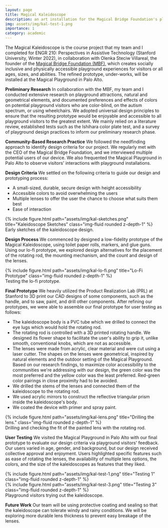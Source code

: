 ```yaml
---
layout: page
title: Magical Kaleidoscope
description: an art installation for the Magical Bridge Foundation's playground in Palo Alto, accessible to visitors who are color-blind, on the autism spectrum, or using wheelchairs.
img: assets/img/kal-test-1.png
importance: 1
category: academic
---
```


The Magical Kaleidoscope is the course project that my team and I completed for ENGR 210: Perspectives in Assistive Technology (Stanford University, Winter 2022), in collaboration with Olenka Steciw Villareal, the founder of the <a href="https://www.magicalbridge.org/discover">Magical Bridge Foundation (MBF)</a>, which creates socially inclusive and physically accessible playground experiences for visitors or all ages, sizes, and abilities. The refined prototype, under-works, will be installed at the Magical Playground in Palo Alto.

<b>Preliminary Research</b>
In collaboration with the MBF, my team and I conducted extensive research on playground attractions, natural and geometrical elements, and documented preferences and effects of colors on potential playground visitors who are color-blind, on the autism spectrum, or using wheelchairs. We adopted universal design principles to ensure that the resulting prototype would be enjoyable and accessible to all playground visitors to the greatest extent. We mainly relied on a literature review, established tests such as the Ishihara color plate test, and a survey of playground design practices to inform our preliminary research phase.

<b>Community-Based Research Practice</b>
We followed the needfinding approach to identify design criteria for our project. We regularly met with the CEO of the Magical Bridge Foundation, and we interviewed multiple potential users of our device. We also frequented the Magical Playground in Palo Alto to observe visitors' interactions with playground installations.

<b>Design Criteria</b>
We settled on the following criteria to guide our design and prototyping process:
<ul>
 <li>A small-sized, durable, secure design with height accessibility</li>
 <li>Accessible colors to avoid overwhelming the users</li>
 <li>Multiple lenses to offer the user the chance to choose what suits them best</li>
 <li>Ease of interaction</li>
</ul>

<div class="row justify-content-sm-center">
    <div class="col-sm mt-3 mt-md-0">
        {% include figure.html path="assets/img/kal-sketches.png" title="Kaleidoscope Sketches" class="img-fluid rounded z-depth-1" %}
    </div>
</div>
<div class="caption">
    Early sketches of the kaleidoscope design.
</div>


<b>Design Process</b>
We commenced by designed a low-fidelity prototype of the Magical Kaleidoscope, using toilet paper rolls, markers, and glue guns. Using our lo-fi prototype, we explored design alternatives for the placement of the rotating rod, the mounting mechanism, and the count and design of the lenses.

<div class="row justify-content-sm-center">
    <div class="col-sm mt-3 mt-md-0">
        {% include figure.html path="assets/img/kal-lo-fi.png" title="Lo-Fi Prototype" class="img-fluid rounded z-depth-1" %}
    </div>
</div>
<div class="caption">
    Testing the lo-fi prototype.
</div>

<b>Final Prototype</b>
We heavily utilized the Product Realization Lab (PRL) at Stanford to 3D print our CAD designs of some components, such as the handle, and to saw, paint, and drill other components. After refining our prototypes, we were able to assemble our final prototype for user testing as follows:
<ul>
 <li>The kaleidoscope body is a PVC tube which we drilled to connect the eye lugs which would hold the rotating rod. </li>
 <li>The rotating rod is controlled with a 3D printed rotating handle. We designed its flower shape to facilitate the user's ability to grip it, unlike smooth, conventional knobs, which are not as accessible. </li>
 <li>The lenses were made from acrylic, clear material and were cut using a laser cutter. The shapes on the lenses were geometrical, inspired by natural elements and the outdoor setting of the Magical Playground. Based on our research findings, to maximize color accessibility to the communities we're addressing with our design, the green color was the most preferred and the yellow color was the least preferred. Red-green color pairings in close proximity had to be avoided. </li>
 <li>We drilled the stems of the lenses and connected them of the kaleidoscope to the rotating rod. </li>
 <li>We used acrylic mirrors to construct the reflective triangular prism inside the kaleidoscope's body. </li>
 <li>We coated the device with primer and spray paint. </li>
</ul>

<div class="row justify-content-sm-center">
    <div class="col-sm mt-3 mt-md-0">
        {% include figure.html path="assets/img/kal-lens.png" title="Drilling the lens." class="img-fluid rounded z-depth-1" %}
    </div>
</div>
<div class="caption">
    Drilling and checking the fit of the painted lens with the rotating rod.
</div>

<b>User Testing</b>
We visited the Magical Playground in Palo Alto with our final prototype to evaluate our design criteria via playground visitors' feedback. Our users varied in age, gender, and background, but our design received collective approval and enjoyment. Users highlighted specific features such as ease of rotating the lenses, the availability of multiple lens options, the colors, and the size of the kaleidoscopes as features that they liked.

<div class="row">
    <div class="col-sm mt-3 mt-md-0">
        {% include figure.html path="assets/img/kal-test-1.png" title="Testing 1" class="img-fluid rounded z-depth-1" %}
    </div>
    <div class="col-sm mt-3 mt-md-0">
        {% include figure.html path="assets/img/kal-test-3.png" title="Testing 3" class="img-fluid rounded z-depth-1" %}
    </div>
</div>
<div class="caption">
    Playground visitors trying out the kaleidoscope.
</div>


<b>Future Work</b>
Our team will be using protective coating and sealing so that the kaleidoscope can tolerate windy and rainy conditions. We will be exploring more durable lens thickness to prevent easy breakage of the lenses.

